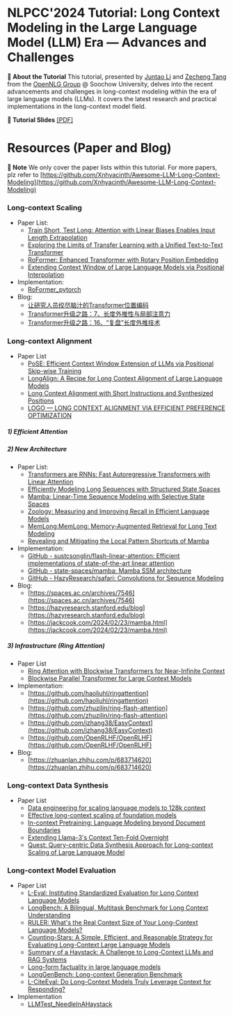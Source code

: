 # NLPCC'2024 Tutorial: Long Context Modeling in the Large Language Model (LLM) Era — Advances and Challenges

**📘 About the Tutorial**
This tutorial, presented by [Juntao Li](https://lijuntaopku.github.io/) and [Zecheng Tang](https://zetangforward.github.io/) from the [OpenNLG Group](https://opennlg.cn/) @ Soochow University, delves into the recent advancements and challenges in long-context modeling within the era of large language models (LLMs). It covers the latest research and practical implementations in the long-context model field.

**📑 Tutorial Slides** [[PDF]](./NLPCC2024-Long_context_model.pdf)


# Resources (Paper and Blog)
**📌 Note** We only cover the paper lists within this tutorial. For more papers, plz refer to [https://github.com/Xnhyacinth/Awesome-LLM-Long-Context-Modeling](https://github.com/Xnhyacinth/Awesome-LLM-Long-Context-Modeling)

### Long-context Scaling
- Paper List:
    - [Train Short, Test Long: Attention with Linear Biases Enables Input Length Extrapolation](https://arxiv.org/abs/2108.12409)
    - [Exploring the Limits of Transfer Learning with a Unified Text-to-Text Transformer](https://papers.cool/arxiv/1910.10683)
    - [RoFormer: Enhanced Transformer with Rotary Position Embedding](https://arxiv.org/pdf/2104.09864)
    - [Extending Context Window of Large Language Models via Positional Interpolation](https://arxiv.org/abs/2306.15595)
- Implementation:
    - [RoFormer_pytorch](https://github.com/JunnYu/RoFormer_pytorch)
- Blog:
    - [让研究人员绞尽脑汁的Transformer位置编码](https://spaces.ac.cn/archives/8130/comment-page-1#T5%E5%BC%8F)
    - [Transformer升级之路：7、长度外推性与局部注意力](https://kexue.fm/archives/9431)
    - [Transformer升级之路：16、“复盘”长度外推技术](https://kexue.fm/archives/9948)


### Long-context Alignment
- Paper List
    - [PoSE: Efficient Context Window Extension of LLMs via Positional Skip-wise Training](https://arxiv.org/abs/2309.10400)
    - [LongAlign: A Recipe for Long Context Alignment of Large Language Models](https://arxiv.org/abs/2401.18058)
    - [Long Context Alignment with Short Instructions and Synthesized Positions](https://arxiv.org/abs/2405.03939)
    - [LOGO — LONG CONTEXT ALIGNMENT VIA EFFICIENT PREFERENCE OPTIMIZATION](https://arxiv.org/pdf/2410.18533v1)
    

##### 1) Efficient Attention


##### 2) New Architecture

- Paper List:
  - [Transformers are RNNs: Fast Autoregressive Transformers with Linear Attention](https://arxiv.org/abs/2006.16236)
  - [Efficiently Modeling Long Sequences with Structured State Spaces](https://arxiv.org/abs/2111.00396)
  - [Mamba: Linear-Time Sequence Modeling with Selective State Spaces](https://arxiv.org/abs/2312.00752)
  - [Zoology: Measuring and Improving Recall in Efficient Language Models](https://arxiv.org/abs/2312.04927)
  - [MemLong:MemLong: Memory-Augmented Retrieval for Long Text Modeling](https://arxiv.org/abs/2408.16967)
  - [Revealing and Mitigating the Local Pattern Shortcuts of Mamba](arxiv.org/abs/2410.15678)
- Implementation:
  - [GitHub - sustcsonglin/flash-linear-attention: Efficient implementations of state-of-the-art linear attention](https://github.com/sustcsonglin/flash-linear-attention)
  - [GitHub - state-spaces/mamba: Mamba SSM architecture](https://github.com/state-spaces/mamba)
  - [GitHub - HazyResearch/safari: Convolutions for Sequence Modeling](https://github.com/HazyResearch/safari)
- Blog:
  - [https://spaces.ac.cn/archives/7546](https://spaces.ac.cn/archives/7546)
  - [https://hazyresearch.stanford.edu/blog](https://hazyresearch.stanford.edu/blog)
  - [https://jackcook.com/2024/02/23/mamba.html](https://jackcook.com/2024/02/23/mamba.html)


##### 3) Infrastructure (Ring Attention)
- Paper List
    - [Ring Attention with Blockwise Transformers for Near-Infinite Context](https://arxiv.org/pdf/2310.01889)
    - [Blockwise Parallel Transformer for Large Context Models](https://arxiv.org/pdf/2305.19370)
- Implementation:
    - [https://github.com/haoliuhl/ringattention](https://github.com/haoliuhl/ringattention)
    - [https://github.com/zhuzilin/ring-flash-attention](https://github.com/zhuzilin/ring-flash-attention)
    - [https://github.com/jzhang38/EasyContext](https://github.com/jzhang38/EasyContext)
    - [https://github.com/OpenRLHF/OpenRLHF](https://github.com/OpenRLHF/OpenRLHF)
- Blog:
    - [https://zhuanlan.zhihu.com/p/683714620](https://zhuanlan.zhihu.com/p/683714620)

### Long-context Data Synthesis
- Paper List
    - [Data engineering for scaling language models to 128k context](https://arxiv.org/abs/2402.10171)
    - [Effective long-context scaling of foundation models](https://aclanthology.org/2024.naacl-long.260/)
    - [In-context Pretraining: Language Modeling beyond Document Boundaries](https://arxiv.org/pdf/2310.10638)
    - [Extending Llama-3's Context Ten-Fold Overnight](https://arxiv.org/abs/2404.19553)
    - [Quest: Query-centric Data Synthesis Approach for Long-context Scaling of Large Language Model](https://arxiv.org/abs/2405.19846)


### Long-context Model Evaluation
- Paper List
    - [L-Eval: Instituting Standardized Evaluation for Long Context Language Models](https://arxiv.org/pdf/2307.11088)
    - [LongBench: A Bilingual, Multitask Benchmark for Long Context Understanding](https://arxiv.org/pdf/2308.14508)
    - [RULER: What's the Real Context Size of Your Long-Context Language Models?](https://arxiv.org/pdf/2404.06654)
    - [Counting-Stars: A Simple, Efficient, and Reasonable Strategy for Evaluating Long-Context Large Language Models](https://arxiv.org/pdf/2403.11802)
    - [Summary of a Haystack: A Challenge to Long-Context LLMs and RAG Systems](https://arxiv.org/pdf/2407.01370)
    - [Long-form factuality in large language models](https://arxiv.org/pdf/2403.18802)
    - [LongGenBench: Long-context Generation Benchmark](https://arxiv.org/pdf/2410.04199)
    - [L-CiteEval: Do Long-Context Models Truly Leverage Context for Responding?](https://arxiv.org/abs/2410.02115)
- Implementation
    - [LLMTest_NeedleInAHaystack](https://github.com/gkamradt/LLMTest_NeedleInAHaystack)




